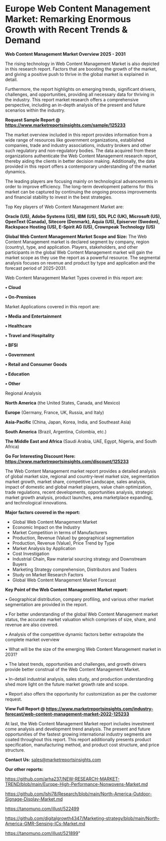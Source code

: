 # Europe Web Content Management Market: Remarking Enormous Growth with Recent Trends & Demand

<Strong> Web Content Management Market Overview 2025 - 2031</strong>

The rising technology in Web Content Management Market is also depicted in this research report. Factors that are boosting the growth of the market, and giving a positive push to thrive in the global market is explained in detail.

Furthermore, the report highlights on emerging trends, significant drivers, challenges, and opportunities, providing all necessary data for thriving in the industry. This report market research offers a comprehensive perspective, including an in-depth analysis of the present and future scenarios within the industry.

<strong>Request Sample Report @ <a href=https://www.marketreportsinsights.com/sample/125233>https://www.marketreportsinsights.com/sample/125233</a></strong>

The market overview included in this report provides information from a wide range of resources like government organizations, established companies, trade and industry associations, industry brokers and other such regulatory and non-regulatory bodies. The data acquired from these organizations authenticate the Web Content Management research report, thereby aiding the clients in better decision making. Additionally, the data provided in this report offers a contemporary understanding of the market dynamics.

The leading players are focusing mainly on technological advancements in order to improve efficiency. The long-term development patterns for this market can be captured by continuing the ongoing process improvements and financial stability to invest in the best strategies.

Top Key players of Web Content Management Market are:

<strong>Oracle (US), Adobe Systems (US), IBM (US), SDL PLC (UK), Microsoft (US), OpenText (Canada), Sitecore (Denmark), Aquia (US), Episerver (Sweden), Rackspace Hosting (US), E-Spirit AG (US), Crownpeak Technology (US)</strong>

<strong><b>Global Web Content Management Market Scope and Size:</b></strong>
The Web Content Management market is declared segment by company, region (country), type, and application. Players, stakeholders, and other participants in the global Web Content Management market will gain the market scope as they use the report as a powerful resource. The segmental analysis focuses on revenue and product by type and application and the forecast period of 2025-2031.

Web Content Management Market Types covered in this report are:

<strong>• Cloud

• On-Premises</strong>

Market Applications covered in this report are:

<strong>• Media and Entertainment

• Healthcare

• Travel and Hospitality

• BFSI

• Government

• Retail and Consumer Goods

• Education

• Other</strong> 

Regional Analysis

<strong>North America</strong> (the United States, Canada, and Mexico)

<strong>Europe</strong> (Germany, France, UK, Russia, and Italy)

<strong>Asia-Pacific</strong> (China, Japan, Korea, India, and Southeast Asia)

<strong>South America</strong> (Brazil, Argentina, Colombia, etc.)

<strong>The Middle East and Africa</strong> (Saudi Arabia, UAE, Egypt, Nigeria, and South Africa)

<strong>Go For Interesting Discount Here: <a href=https://www.marketreportsinsights.com/discount/125233>https://www.marketreportsinsights.com/discount/125233</a></strong>

The Web Content Management market report provides a detailed analysis of global market size, regional and country-level market size, segmentation market growth, market share, competitive Landscape, sales analysis, impact of domestic and global market players, value chain optimization, trade regulations, recent developments, opportunities analysis, strategic market growth analysis, product launches, area marketplace expanding, and technological innovations.

<strong><b>Major factors covered in the report:</b></strong>
<ul>
  <li>Global Web Content Management Market </li>
  <li>Economic Impact on the Industry</li>
  <li>Market Competition in terms of Manufacturers</li>
  <li>Production, Revenue (Value) by geographical segmentation</li>
  <li>Production, Revenue (Value), Price Trend by Type</li>
  <li>Market Analysis by Application</li>
  <li>Cost Investigation</li>
  <li>Industrial Chain, Raw material sourcing strategy and Downstream Buyers</li>
  <li>Marketing Strategy comprehension, Distributors and Traders</li>
  <li>Study on Market Research Factors</li>
  <li>Global Web Content Management Market Forecast</li>
</ul>

<strong><b>Key Point of the Web Content Management Market report:</b></strong>

• Geographical distribution, company profiling, and various other market segmentation are provided in the report.

• For better understanding of the global Web Content Management market status, the accurate market valuation which comprises of size, share, and revenue are also covered.

• Analysis of the competitive dynamic factors better extrapolate the complete market overview

• What will be the size of the emerging Web Content Management market in 2031?

• The latest trends, opportunities and challenges, and growth drivers provide better construal of the Web Content Management Market.

• In-detail industrial analysis, sales study, and production understanding shed more light on the future market growth rate and scope.

• Report also offers the opportunity for customization as per the customer request.

<strong><b>View Full Report @ <a href=https://www.marketreportsinsights.com/industry-forecast/web-content-management-market-2022-125233>https://www.marketreportsinsights.com/industry-forecast/web-content-management-market-2022-125233</a></b></strong>


At last, the Web Content Management Market report includes investment come analysis and development trend analysis. The present and future opportunities of the fastest growing international industry segments are coated throughout this report. This report additionally presents product specification, manufacturing method, and product cost structure, and price structure.

<strong>Contact Us:</strong>
sales@marketreportsinsights.com

<strong>Our other reports:</strong>

<a href=https://github.com/arha237/NEW-RESEARCH-MARKET-TREND/blob/main/Europe-High-Performance-Nonwovens-Market.md>https://github.com/arha237/NEW-RESEARCH-MARKET-TREND/blob/main/Europe-High-Performance-Nonwovens-Market.md</a>

<a href=https://github.com/Ishi78/Research/blob/main/North-America-Outdoor-Signage-Display-Market.md>https://github.com/Ishi78/Research/blob/main/North-America-Outdoor-Signage-Display-Market.md</a>

<a href=https://tanomuno.com/illust/522499>https://tanomuno.com/illust/522499</a>

<a href=https://github.com/digitalgrowth4347/Marketing-strategy/blob/main/North-America-GMR-Sensing-ICs-Market.md>https://github.com/digitalgrowth4347/Marketing-strategy/blob/main/North-America-GMR-Sensing-ICs-Market.md</a>

<a href=https://tanomuno.com/illust/521899>https://tanomuno.com/illust/521899</a>"
